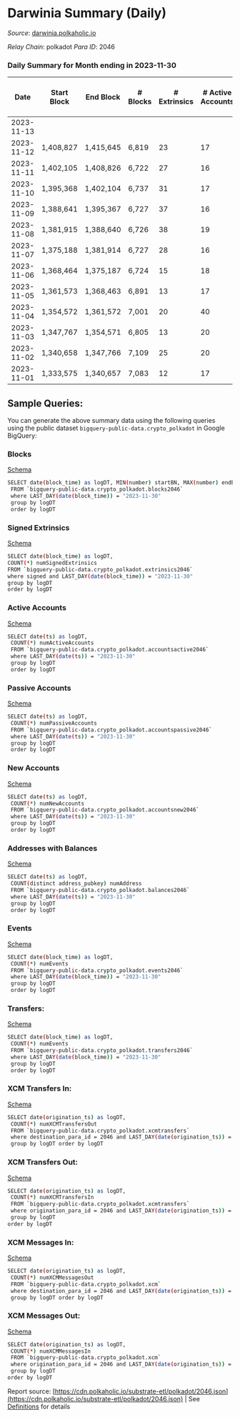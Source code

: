 # Darwinia Summary (Daily)

_Source_: [darwinia.polkaholic.io](https://darwinia.polkaholic.io)

*Relay Chain*: polkadot
*Para ID*: 2046



### Daily Summary for Month ending in 2023-11-30


| Date    | Start Block | End Block | # Blocks | # Extrinsics | # Active Accounts | # Passive Accounts | # New Accounts | # Addresses | # Events  | # Transfers ($USD) | # XCM Transfers In ($USD) | # XCM Transfers Out ($USD) | # XCM In | # XCM Out | Issues |
|---------|-------------|-----------|----------|--------------|-------------------|--------------------|----------------|-------------|-----------|--------------------|---------------------------|----------------------------|----------|-----------|--------|
| 2023-11-13 |  |  |  |  |  |  |  |  |  |   |   |   |  |  |  |
| 2023-11-12 | 1,408,827 | 1,415,645 | 6,819 | 23 | 17 | 24 |  | 910 | 16,503 | 56  |   |   |  |  |  |
| 2023-11-11 | 1,402,105 | 1,408,826 | 6,722 | 27 | 16 | 19 |  | 908 | 16,235 | 44  |   |   |  |  |  |
| 2023-11-10 | 1,395,368 | 1,402,104 | 6,737 | 31 | 17 | 40 | 12 | 908 | 16,078 | 64  |   |   |  |  |  |
| 2023-11-09 | 1,388,641 | 1,395,367 | 6,727 | 37 | 16 | 47 |  | 896 | 16,412 | 55  |   |   |  |  |  |
| 2023-11-08 | 1,381,915 | 1,388,640 | 6,726 | 38 | 19 | 40 | 2 | 896 | 16,390 | 44  |   |   |  |  |  |
| 2023-11-07 | 1,375,188 | 1,381,914 | 6,727 | 28 | 16 | 25 | 1 | 895 | 16,164 | 38  |   |   |  |  |  |
| 2023-11-06 | 1,368,464 | 1,375,187 | 6,724 | 15 | 18 | 35 | 2 | 894 | 15,873 | 47  |   |   |  |  |  |
| 2023-11-05 | 1,361,573 | 1,368,463 | 6,891 | 13 | 17 | 21 |  | 892 | 16,689 | 40  |   |   |  |  |  |
| 2023-11-04 | 1,354,572 | 1,361,572 | 7,001 | 20 | 40 | 34 |  | 892 | 16,977 | 39  |   |   |  |  |  |
| 2023-11-03 | 1,347,767 | 1,354,571 | 6,805 | 13 | 20 | 13 | 1 | 892 | 16,269 | 11  |   |   |  |  |  |
| 2023-11-02 | 1,340,658 | 1,347,766 | 7,109 | 25 | 20 | 19 | 1 | 891 | 17,145 | 23  |   |   |  |  |  |
| 2023-11-01 | 1,333,575 | 1,340,657 | 7,083 | 12 | 17 | 13 |  | 890 | 16,920 | 13  |   |   |  |  |  |

## Sample Queries:
You can generate the above summary data using the following queries using the public dataset `bigquery-public-data.crypto_polkadot` in Google BigQuery:


### Blocks 

[Schema](https://github.com/colorfulnotion/substrate-etl/blob/main/schema/blocks.json)

```bash
SELECT date(block_time) as logDT, MIN(number) startBN, MAX(number) endBN, COUNT(*) numBlocks 
 FROM `bigquery-public-data.crypto_polkadot.blocks2046`  
 where LAST_DAY(date(block_time)) = "2023-11-30" 
 group by logDT 
 order by logDT
```

### Signed Extrinsics 

[Schema](https://github.com/colorfulnotion/substrate-etl/blob/main/schema/extrinsics.json)

```bash
SELECT date(block_time) as logDT, 
COUNT(*) numSignedExtrinsics 
FROM `bigquery-public-data.crypto_polkadot.extrinsics2046`  
where signed and LAST_DAY(date(block_time)) = "2023-11-30" 
group by logDT 
order by logDT
```

### Active Accounts 

[Schema](https://github.com/colorfulnotion/substrate-etl/blob/main/schema/accountsactive.json)

```bash
SELECT date(ts) as logDT, 
 COUNT(*) numActiveAccounts 
 FROM `bigquery-public-data.crypto_polkadot.accountsactive2046` 
 where LAST_DAY(date(ts)) = "2023-11-30" 
 group by logDT 
 order by logDT
```

### Passive Accounts 

[Schema](https://github.com/colorfulnotion/substrate-etl/blob/main/schema/accountspassive.json)

```bash
SELECT date(ts) as logDT, 
 COUNT(*) numPassiveAccounts 
 FROM `bigquery-public-data.crypto_polkadot.accountspassive2046` 
 where LAST_DAY(date(ts)) = "2023-11-30" 
 group by logDT 
 order by logDT
```

### New Accounts 

[Schema](https://github.com/colorfulnotion/substrate-etl/blob/main/schema/accountsnew.json)

```bash
SELECT date(ts) as logDT, 
 COUNT(*) numNewAccounts 
 FROM `bigquery-public-data.crypto_polkadot.accountsnew2046` 
 where LAST_DAY(date(ts)) = "2023-11-30" 
 group by logDT
 order by logDT
```

### Addresses with Balances 

[Schema](https://github.com/colorfulnotion/substrate-etl/blob/main/schema/balances.json)

```bash
SELECT date(ts) as logDT,
 COUNT(distinct address_pubkey) numAddress 
 FROM `bigquery-public-data.crypto_polkadot.balances2046` 
 where LAST_DAY(date(ts)) = "2023-11-30" 
 group by logDT 
 order by logDT
```

### Events 

[Schema](https://github.com/colorfulnotion/substrate-etl/blob/main/schema/events.json)

```bash
SELECT date(block_time) as logDT, 
 COUNT(*) numEvents 
 FROM `bigquery-public-data.crypto_polkadot.events2046` 
 where LAST_DAY(date(block_time)) = "2023-11-30" 
 group by logDT 
 order by logDT
```

### Transfers:

[Schema](https://github.com/colorfulnotion/substrate-etl/blob/main/schema/transfers.json)

```bash
SELECT date(block_time) as logDT, 
 COUNT(*) numEvents 
 FROM `bigquery-public-data.crypto_polkadot.transfers2046` 
 where LAST_DAY(date(block_time)) = "2023-11-30" 
 group by logDT 
 order by logDT
```

### XCM Transfers In: 

[Schema](https://github.com/colorfulnotion/substrate-etl/blob/main/schema/xcmtransfers.json)

```bash
SELECT date(origination_ts) as logDT, 
 COUNT(*) numXCMTransfersOut 
 FROM `bigquery-public-data.crypto_polkadot.xcmtransfers` 
 where destination_para_id = 2046 and LAST_DAY(date(origination_ts)) = "2023-11-30" 
 group by logDT order by logDT
```

### XCM Transfers Out: 

[Schema](https://github.com/colorfulnotion/substrate-etl/blob/main/schema/xcmtransfers.json)

```bash
SELECT date(origination_ts) as logDT, 
 COUNT(*) numXCMTransfersIn 
 FROM `bigquery-public-data.crypto_polkadot.xcmtransfers` 
 where origination_para_id = 2046 and LAST_DAY(date(origination_ts)) = "2023-11-30" 
 group by logDT 
order by logDT
```

### XCM Messages In: 

[Schema](https://github.com/colorfulnotion/substrate-etl/blob/main/schema/xcm.json)

```bash
SELECT date(origination_ts) as logDT, 
 COUNT(*) numXCMMessagesOut 
 FROM `bigquery-public-data.crypto_polkadot.xcm` 
 where destination_para_id = 2046 and LAST_DAY(date(origination_ts)) = "2023-11-30" 
 group by logDT order by logDT
```

### XCM Messages Out: 

[Schema](https://github.com/colorfulnotion/substrate-etl/blob/main/schema/xcm.json)

```bash
SELECT date(origination_ts) as logDT, 
 COUNT(*) numXCMMessagesIn 
 FROM `bigquery-public-data.crypto_polkadot.xcm` 
 where origination_para_id = 2046 and LAST_DAY(date(origination_ts)) = "2023-11-30" 
 group by logDT 
order by logDT
```


Report source: [https://cdn.polkaholic.io/substrate-etl/polkadot/2046.json](https://cdn.polkaholic.io/substrate-etl/polkadot/2046.json) | See [Definitions](/DEFINITIONS.md) for details
